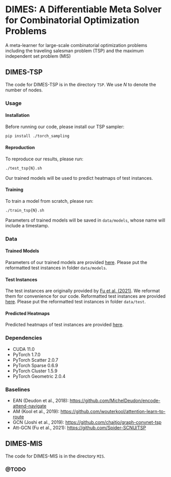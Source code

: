 # DIMES: A Differentiable Meta Solver for Combinatorial Optimization Problems

A meta-learner for large-scale combinatorial optimization problems including the traveling salesman problem (TSP) and the maximum independent set problem (MIS)

## DIMES-TSP

The code for DIMES-TSP is in the directory `TSP`. We use $N$ to denote the number of nodes.

### Usage

#### Installation

Before running our code, please install our TSP sampler:

```bash
pip install ./torch_sampling
```

#### Reproduction

To reproduce our results, please run:

```bash
./test_tsp{N}.sh
```

Our trained models will be used to predict heatmaps of test instances.

#### Training

To train a model from scratch, please run:

```bash
./train_tsp{N}.sh
```

Parameters of trained models will be saved in `data/models`, whose name will include a timestamp.

### Data

#### Trained Models

Parameters of our trained models are provided [here](@). Please put the reformatted test instances in folder `data/models`.

#### Test Instances

The test instances are originally provided by [Fu et al. (2021)](https://github.com/Spider-SCNU/TSP). We reformat them for convenience for our code. Reformatted test instances are provided [here](@). Please put the reformatted test instances in folder `data/test`.

#### Predicted Heatmaps

Predicted heatmaps of test instances are provided [here](@).

### Dependencies

- CUDA 11.0
- PyTorch 1.7.0
- PyTorch Scatter 2.0.7
- PyTorch Sparse 0.6.9
- PyTorch Cluster 1.5.9
- PyTorch Geometric 2.0.4

### Baselines

- EAN (Deudon et al., 2018): https://github.com/MichelDeudon/encode-attend-navigate
- AM (Kool et al., 2019): https://github.com/wouterkool/attention-learn-to-route
- GCN (Joshi et al., 2019): https://github.com/chaitjo/graph-convnet-tsp
- Att-GCN (Fu et al., 2021): https://github.com/Spider-SCNU/TSP

## DIMES-MIS

The code for DIMES-MIS is in the directory `MIS`.

### @TODO
